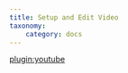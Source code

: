 ```yaml
---
title: Setup and Edit Video
taxonomy:
    category: docs
---
```


[plugin:youtube](https://www.youtube.com/watch?v=zq5bntZaiuQ)

